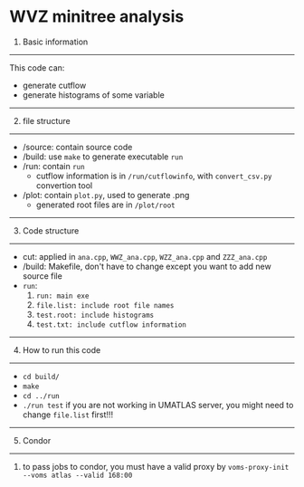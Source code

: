 WVZ minitree analysis
==============================

1. Basic information

----------------------------------------------------

This code can:
 - generate cutflow
 - generate histograms of some variable

----------------------------------------------------

2. file structure

----------------------------------------------------

 - /source: contain source code
 - /build: use `make` to generate executable `run`
 - /run: contain `run`
   - cutflow information is in `/run/cutflowinfo`, with `convert_csv.py` convertion tool
 - /plot: contain `plot.py`, used to generate .png
   - generated root files are in `/plot/root`


----------------------------------------------------

3. Code structure

----------------------------------------------------
 - cut: applied in `ana.cpp`, `WWZ_ana.cpp`, `WZZ_ana.cpp` and `ZZZ_ana.cpp`
 - /build: Makefile, don't have to change except you want to add new source file
 - `run`: 
   1. `run: main exe`
   2. `file.list: include root file names`
   3. `test.root: include histograms`
   4. `test.txt: include cutflow information`
----------------------------------------------------

4. How to run this code

-----------------------------------------------------
 - `cd build/`
 - `make`
 - `cd ../run`
 - `./run test`
if you are not working in UMATLAS server, you might need to change `file.list` first!!!

-----------------------------------------------------
5. Condor
-----------------------------------------------------
  1. to pass jobs to condor, you must have a valid proxy by `voms-proxy-init --voms atlas --valid 168:00`
